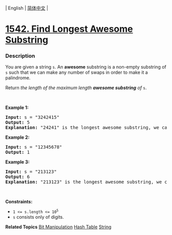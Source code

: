 | English | [简体中文](README.md) |

# [1542. Find Longest Awesome Substring](https://leetcode-cn.com/problems/find-longest-awesome-substring)
 ### Description
<p>You are given a string <code>s</code>. An <strong>awesome</strong> substring is a non-empty substring of <code>s</code> such that we can make any number of swaps in order to make it a palindrome.</p>

<p>Return <em>the length of the maximum length <strong>awesome substring</strong> of</em> <code>s</code>.</p>

<p>&nbsp;</p>
<p><strong>Example 1:</strong></p>

<pre>
<strong>Input:</strong> s = &quot;3242415&quot;
<strong>Output:</strong> 5
<strong>Explanation:</strong> &quot;24241&quot; is the longest awesome substring, we can form the palindrome &quot;24142&quot; with some swaps.
</pre>

<p><strong>Example 2:</strong></p>

<pre>
<strong>Input:</strong> s = &quot;12345678&quot;
<strong>Output:</strong> 1
</pre>

<p><strong>Example 3:</strong></p>

<pre>
<strong>Input:</strong> s = &quot;213123&quot;
<strong>Output:</strong> 6
<strong>Explanation:</strong> &quot;213123&quot; is the longest awesome substring, we can form the palindrome &quot;231132&quot; with some swaps.
</pre>

<p>&nbsp;</p>
<p><strong>Constraints:</strong></p>

<ul>
	<li><code>1 &lt;= s.length &lt;= 10<sup>5</sup></code></li>
	<li><code>s</code> consists only of digits.</li>
</ul>

**Related Topics**  [Bit Manipulation](https://leetcode-cn.com/tag/bit-manipulation) [Hash Table](https://leetcode-cn.com/tag/hash-table) [String](https://leetcode-cn.com/tag/string) 